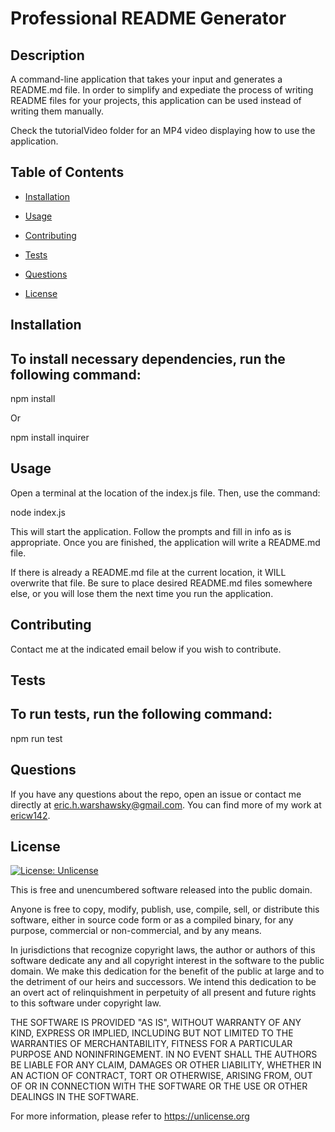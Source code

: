 # Professional README Generator

## Description
A command-line application that takes your input and generates a README.md file.
In order to simplify and expediate the process of writing README files for your 
projects, this application can be used instead of writing them manually. 

Check the tutorialVideo folder for an MP4 video displaying how to use the application.

## Table of Contents 

* [Installation](#installation)

* [Usage](#usage)

* [Contributing](#contributing)

* [Tests](#tests)

* [Questions](#questions)

* [License](#license)

## Installation

To install necessary dependencies, run the following command:
---
npm install

Or

npm install inquirer


## Usage
Open a terminal at the location of the index.js file. Then, use the command:

node index.js

This will start the application. Follow the prompts and fill in info as is appropriate. Once you are finished, the application will write a README.md file.

If there is already a README.md file at the current location, it WILL overwrite that file. Be sure to place desired README.md files somewhere else, or you will lose them the next time you run the application.

## Contributing

Contact me at the indicated email below if you wish to contribute.

## Tests
To run tests, run the following command:
---
npm run test


## Questions

If you have any questions about the repo, open an issue or contact me directly at eric.h.warshawsky@gmail.com. 
You can find more of my work at [ericw142](https://github.com/ericw142/).

## License

[![License: Unlicense](https://img.shields.io/badge/license-Unlicense-blue.svg)](http://unlicense.org/)

This is free and unencumbered software released into the public domain.

Anyone is free to copy, modify, publish, use, compile, sell, or
distribute this software, either in source code form or as a compiled
binary, for any purpose, commercial or non-commercial, and by any
means.

In jurisdictions that recognize copyright laws, the author or authors
of this software dedicate any and all copyright interest in the
software to the public domain. We make this dedication for the benefit
of the public at large and to the detriment of our heirs and
successors. We intend this dedication to be an overt act of
relinquishment in perpetuity of all present and future rights to this
software under copyright law.

THE SOFTWARE IS PROVIDED "AS IS", WITHOUT WARRANTY OF ANY KIND,
EXPRESS OR IMPLIED, INCLUDING BUT NOT LIMITED TO THE WARRANTIES OF
MERCHANTABILITY, FITNESS FOR A PARTICULAR PURPOSE AND NONINFRINGEMENT.
IN NO EVENT SHALL THE AUTHORS BE LIABLE FOR ANY CLAIM, DAMAGES OR
OTHER LIABILITY, WHETHER IN AN ACTION OF CONTRACT, TORT OR OTHERWISE,
ARISING FROM, OUT OF OR IN CONNECTION WITH THE SOFTWARE OR THE USE OR
OTHER DEALINGS IN THE SOFTWARE.

For more information, please refer to <https://unlicense.org>